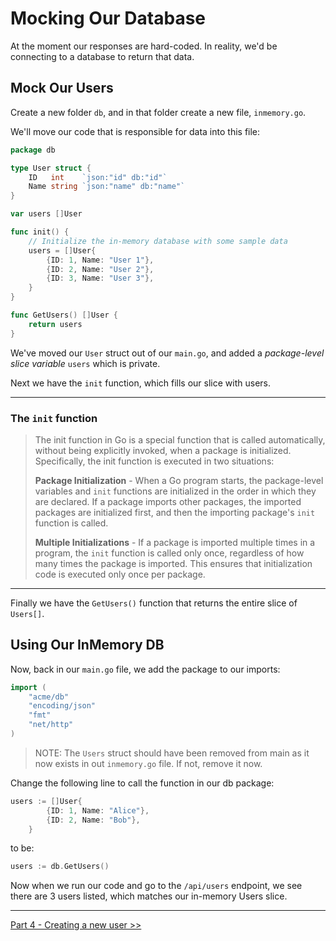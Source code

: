 # Mocking Our Database

At the moment our responses are hard-coded. In reality, we'd be connecting to a database to return that data.

## Mock Our Users

Create a new folder `db`, and in that folder create a new file, `inmemory.go`.

We'll move our code that is responsible for data into this file:

```go
package db

type User struct {
    ID   int    `json:"id" db:"id"`
    Name string `json:"name" db:"name"`
}

var users []User

func init() {
    // Initialize the in-memory database with some sample data
    users = []User{
        {ID: 1, Name: "User 1"},
        {ID: 2, Name: "User 2"},
        {ID: 3, Name: "User 3"},
    }
}

func GetUsers() []User {
	return users
}
```

We've moved our `User` struct out of our `main.go`, and added a *package-level slice variable* `users` which is private.

Next we have the `init` function, which fills our slice with users.

---

### The `init` function

> The init function in Go is a special function that is called automatically, without being explicitly invoked, when a package is initialized. Specifically, the init function is executed in two situations:
> 
> **Package Initialization** - When a Go program starts, the package-level variables and `init` functions are initialized in the order in which they are declared. If a package imports other packages, the imported packages are initialized first, and then the importing package's `init` function is called.
>
> **Multiple Initializations** - If a package is imported multiple times in a program, the `init` function is called only once, regardless of how many times the package is imported. This ensures that initialization code is executed only once per package.

---

Finally we have the `GetUsers()` function that returns the entire slice of `Users[]`.

## Using Our InMemory DB

Now, back in our `main.go` file, we add the package to our imports:

```go
import (
	"acme/db"
	"encoding/json"
	"fmt"
	"net/http"
)
```

> NOTE: The `Users` struct should have been removed from main as it now exists in out `inmemory.go` file. If not, remove it now.

Change the following line to call the function in our db package:

```go
users := []User{
		{ID: 1, Name: "Alice"},
		{ID: 2, Name: "Bob"},
	}
```

to be:

```go
users := db.GetUsers()
```

Now when we run our code and go to the `/api/users` endpoint, we see there are 3 users listed, which matches our in-memory Users slice.

---

[Part 4 - Creating a new user >>](/part4/posting_and_creating.md)

